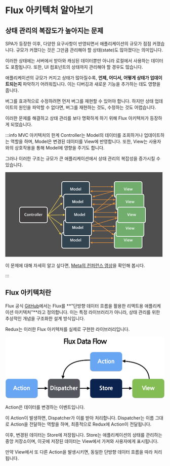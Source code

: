 # Flux 아키텍처 알아보기

<div style="margin-top: 16px">
  <Badge type="info" text="Redux" />
  <Badge type="info" text="Architecture" />
</div>

## 상태 관리의 복잡도가 높아지는 문제

SPA가 등장한 이후, 다양한 요구사항이 반영되면서 애플리케이션의 규모가 점점 커졌습니다. 규모가 커졌다는 것은 그만큼 관리해야 할 상태(state)도 많아졌다는 의미입니다.

이러한 상태에는 서버에서 받아와 캐싱된 데이터뿐만 아니라 로컬에서 사용하는 데이터도 포함됩니다. 또한, UI 컴포넌트의 상태까지 관리해야 할 경우도 많습니다.

애플리케이션의 규모가 커지고 상태가 많아질수록, **언제, 어디서, 어떻게 상태가 업데이트되는지** 파악하기 어려워집니다. 이는 디버깅과 새로운 기능을 추가하는 데도 영향을 줍니다.

버그를 효과적으로 수정하려면 먼저 버그를 재현할 수 있어야 합니다. 하지만 상태 업데이트의 원인을 파악할 수 없다면, 버그를 재현하는 것도, 수정하는 것도 어렵습니다.

이러한 문제를 해결하고 상태 관리를 보다 명확하게 하기 위해 Flux 아키텍처가 등장하게 되었습니다.

:::info MVC 아키텍처의 한계
Controller는 Model의 데이터를 조회하거나 업데이트하는 역할을 하며, Model은 변경된 데이터를 View에 반영합니다. 또한, View는 사용자와의 상호작용을 통해 Model에 영향을 주기도 합니다.

그러나 이러한 구조는 규모가 큰 애플리케이션에서 상태 관리의 복잡성을 증가시킬 수 있습니다.

![](./assets/multi-mvc.png)

이 문제에 대해 자세히 알고 싶다면, [Meta의 컨퍼런스 영상](https://youtu.be/nYkdrAPrdcw?si=0Eu4bom1NaRzlYI6)을 확인해 봅시다.

:::

## Flux 아키텍처란

Flux 공식 [GitHub](https://github.com/facebookarchive/flux)에서는 Flux를 **"단방향 데이터 흐름을 활용한 리액트용 애플리케이션 아키텍처"**라고 정의합니다. 이는 특정 라이브러리가 아니라, 상태 관리를 위한 추상적인 개념을 구조화한 설계 방식입니다.

Redux는 이러한 Flux 아키텍처를 실제로 구현한 라이브러리입니다.

![](./assets/flux-data-flow.jpg)

Action은 데이터를 변경하는 이벤트입니다.

이 Action이 발생하면, Dispatcher가 이를 받아 처리합니다. Dispatcher는 이름 그대로 Action을 전달하는 역할을 하며, 최종적으로 Redux에 Action이 전달됩니다.

이후, 변경된 데이터는 Store에 저장됩니다. Store는 애플리케이션의 상태를 관리하는 중앙 저장소이며, 이곳에 저장된 데이터는 View에서 가져와 사용자에게 표시됩니다.

만약 View에서 또 다른 Action을 발생시키면, 동일한 단방향 데이터 흐름을 따라 처리됩니다.
